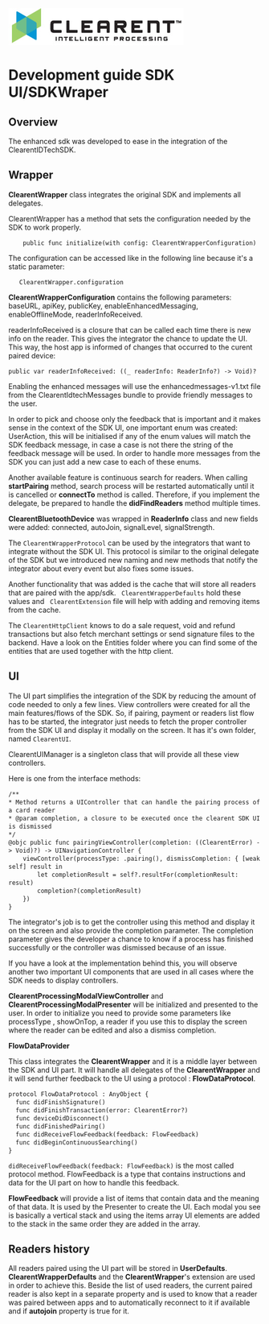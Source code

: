 ![Screenshot](docs/clearent_logo.jpg)

# Development guide SDK UI/SDKWraper

## Overview

The enhanced sdk was developed to ease in the integration of the ClearentIDTechSDK.

## Wrapper


**ClearentWrapper** class integrates the original SDK and implements all delegates.

ClearentWrapper has a method that sets the configuration needed by the SDK to work properly. 

```
    public func initialize(with config: ClearentWrapperConfiguration)
```

The configuration can be accessed like in the following line because it's a static parameter:

```
   ClearentWrapper.configuration
```

**ClearentWrapperConfiguration** contains the following parameters: baseURL, apiKey, publicKey, enableEnhancedMessaging, enableOfflineMode, readerInfoReceived.

readerInfoReceived is a closure that can be called each time there is new info on the reader. This  gives the integrator the chance to update the UI. This way, the host app is informed of changes that occurred to the curent paired device:


```
public var readerInfoReceived: ((_ readerInfo: ReaderInfo?) -> Void)?
```

Enabling the enhanced messages will use the enhancedmessages-v1.txt file from the ClearentIdtechMessages bundle to provide friendly messages to the user.

In order to pick and choose only the feedback that is important and it makes sense in the context of the SDK UI, one important enum was created:
UserAction, this will be initialised if any of the enum values will match the SDK feedback message, in case a case is not there the string of the feedback message will be used.
In order to handle more messages from the SDK you can just add a new case to each of these enums.

Another available feature is continuous search for readers. When calling **startPairing** method, search process will be restarted automatically until it is cancelled or **connectTo** method is called. Therefore, if you implement the delegate, be prepared to handle the **didFindReaders** method multiple times.

**ClearentBluetoothDevice** was wrapped in **ReaderInfo** class and new fields were added: connected, autoJoin, signalLevel, signalStrength.

The ```ClearentWrapperProtocol``` can be used by the integrators that want to integrate without the SDK UI. This protocol is similar to the original delegate of the SDK but we introduced new naming and new methods that notify the integrator about every event but also fixes some issues.

Another functionality that was added is the cache that will store all readers that are paired with the app/sdk.
 ``` ClearentWrapperDefaults``` hold these values and ``` ClearentExtension``` file will help with adding and removing items from the cache.
 
The ```ClearentHttpClient``` knows to do a sale request, void and refund transactions but also fetch merchant settings or send signature files to the backend. Have a look on the Entities folder where you can find some of the entities that are used together with the http client.


## UI

The UI part simplifies the integration of the SDK by reducing the amount of code needed to only a few lines. View controllers were created for all the main features/flows of the SDK. So, if pairing, payment or readers list flow has to be started, the integrator just needs to fetch the proper controller from the SDK UI and display it modally on the screen. It has it's own folder, named ```ClearentUI```.

ClearentUIManager is a singleton class that will provide all these view controllers.

Here is one from the interface methods:

```
/**
* Method returns a UIController that can handle the pairing process of a card reader
* @param completion, a closure to be executed once the clearent SDK UI is dismissed
*/
@objc public func pairingViewController(completion: ((ClearentError) -> Void)?) -> UINavigationController {
    viewController(processType: .pairing(), dismissCompletion: { [weak self] result in
        let completionResult = self?.resultFor(completionResult: result)
        completion?(completionResult)
    })
}
```

The integrator's job is to get the controller using this method and display it on the screen and also provide the completion parameter. The completion parameter gives the developer a chance to know if a process has finished successfully or the controller was dismissed because of an issue.

If you have a look at the implementation behind this, you will observe another two important UI components that are used in all cases where the SDK needs to display controllers.

**ClearentProcessingModalViewController** and **ClearentProcessingModalPresenter** will be initialized and presented to the user. In order to initialize you need to provide some parameters like
processType , showOnTop, a reader if you use this to display the screen where the reader can be edited and also a dismiss completion.

**FlowDataProvider**

This class integrates the **ClearentWrapper** and it is a middle layer between the SDK and UI part. It will handle all delegates of the **ClearentWrapper** and it will send further feedback to the UI using a protocol : **FlowDataProtocol**.

```
protocol FlowDataProtocol : AnyObject {
  func didFinishSignature()
  func didFinishTransaction(error: ClearentError?)
  func deviceDidDisconnect()
  func didFinishedPairing()
  func didReceiveFlowFeedback(feedback: FlowFeedback)
  func didBeginContinuousSearching()
}
```

```didReceiveFlowFeedback(feedback: FlowFeedback)``` is the most called protocol method. FlowFeedback is a type that contains instructions and data for the UI part on how to handle this feedback.

**FlowFeedback** will provide a list of items that contain data and the meaning of that data. It is used by the Presenter to create the UI.
Each modal you see is basically a vertical stack and using the items array UI elements are added to the stack in the same order they are added in the array.


## Readers history

All readers paired using the UI part will be stored in **UserDefaults**. **ClearentWrapperDefaults** and the **ClearentWrapper**'s extension are used in order to achieve this. Beside the list of used readers, the current paired reader is also kept in a separate property and is used to know that a reader was paired between apps and to automatically reconnect to it if available and if **autojoin** property is true for it.
